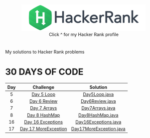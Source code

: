 <p align="center">
    <a href="https://www.hackerrank.com/mihaidobri">
        <img height=85 src="https://github.com/mihaidobri/HackerRank-MySolutions/blob/master/src/main/resources/images/hackerrank.svg">
    </a>
    <br>Click ^ for my Hacker Rank profile
</p>


#
My solutions to Hacker Rank problems

# 30 DAYS OF CODE

| Day |                                                Challenge                                              				  |                                                                                           Solution                                                                                                                              									    |
|:---:|:---------------------------------------------------------------------------------------------------------------------:|:-----------------------------------------------------------------------------------------------------------------------------------------------------------------------------------------------------------------------------------------------------------------------:|
|  5  | [Day 5 Loop](https://www.hackerrank.com/challenges/30-loop/problem)                                 				  | [Day5Loop.java](https://github.com/mihaidobri/HackerRank-MySolutions/blob/master/src/Day5Loop/Day5Loop.java)
|  6  | [Day 6 Review](https://www.hackerrank.com/challenges/30-review-loop/problem)                                 		  | [Day6Review.java](https://github.com/mihaidobri/HackerRank-MySolutions/blob/master/src/Day6Review/Day6Review.java)
|  7  | [Day 7 Arrays](https://www.hackerrank.com/challenges/30-arrays)                                 				      | [Day7Arrays.java](https://github.com/mihaidobri/HackerRank-MySolutions/blob/master/src/Day7Arrays/Day7Arrays.java)
|  8  | [Day 8 HashMap](https://www.hackerrank.com/challenges/30-dictionaries-and-maps/problems)                              | [Day8HashMap.java](https://github.com/mihaidobri/HackerRank-MySolutions/blob/master/src/Day8AHashMap/Day8HashMap.java)
|  16 | [Day 16 Exceptions](https://www.hackerrank.com/challenges/30-exceptions-string-to-integer/problems)               	  | [Day16Exceptions.java](https://github.com/mihaidobri/HackerRank-MySolutions/blob/master/src/Day16Exceptions/Day16Exceptions.java)
|  17 | [Day 17 MoreException](https://www.hackerrank.com/challenges/30-more-exceptions/problem)                      		  | [Day17MoreException.java](https://github.com/mihaidobri/HackerRank-MySolutions/tree/master/src/Day17MoreExeption/Solution/Day17MoreException.java)